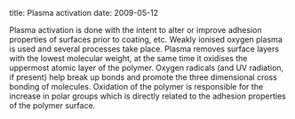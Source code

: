 title: Plasma activation
date: 2009-05-12  

Plasma activation is done with the intent to alter or improve adhesion properties of surfaces prior to coating, etc. Weakly ionised oxygen plasma is used and several processes take place. Plasma removes surface layers with the lowest molecular weight, at the same time it oxidises the uppermost atomic layer of the polymer. Oxygen radicals (and UV radiation, if present) help break up bonds and promote the three dimensional cross bonding of molecules. Oxidation of the polymer is responsible for the increase in polar groups which is directly related to the adhesion properties of the polymer surface.
